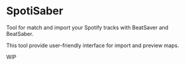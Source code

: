 # SpotiSaber

Tool for match and import your Spotify tracks with BeatSaver and BeatSaber.

This tool provide user-friendly interface for import and preview maps.

WIP
